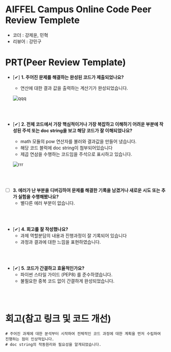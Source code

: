 # AIFFEL Campus Online Code Peer Review Templete
- 코더 : 강제윤, 민혁
- 리뷰어 : 강민구


# PRT(Peer Review Template)
- [✔]  **1. 주어진 문제를 해결하는 완성된 코드가 제출되었나요?**
    - 연산에 대한 결과 값을 출력하는 계산기가 완성되었습니다.

    ![qqq](https://github.com/user-attachments/assets/c4ddc3cd-6284-4e91-b155-3e6ee4ba2457)
  
<br>
<br>

    
- [✔]  **2. 전체 코드에서 가장 핵심적이거나 가장 복잡하고 이해하기 어려운 부분에 작성된 
주석 또는 doc string을 보고 해당 코드가 잘 이해되었나요?**
    - math 모듈의 pow 연산자를 불러와 결과값을 만들어 냈습니다.
    - 해당 코드 블럭에 doc string이 첨부되어있습니다
    - 제곱 연삼을 수행하는 코드임을 주석으로 표시하고 있습니다.

    ![rrr](https://github.com/user-attachments/assets/bb1f5f96-0370-426d-af87-a5861c55c7ab)
  
<br>
<br>

    
- [ ]  **3. 에러가 난 부분을 디버깅하여 문제를 해결한 기록을 남겼거나
새로운 시도 또는 추가 실험을 수행해봤나요?**
    - 별다른 에러 부분이 없습니다.

<br>
<br>


- [✔]  **4. 회고를 잘 작성했나요?**
    - 과제 역할분담의 내용과 진행과정이 잘 기록되어 있습니다
    - 과정과 결과에 대한 느낌을 표현하였습니다.
  
 <br>
 <br>
 
- [✔]  **5. 코드가 간결하고 효율적인가요?**
    - 파이썬 스타일 가이드 (PEP8) 를 준수하였습니다.
    - 불필요한 중복 코드 없이 간결하게 완성되었습니다.
  
 <br> 
 <br>
 
# 회고(참고 링크 및 코드 개선)
```
# 주어진 과제에 대한 분석부터 시작하여 전체적인 코드 과정에 대한 계획을 먼저 수립하여 진행하는 점이 인상적입니다.
# doc string의 작동원리와 필요성을 알게되었습니다.
